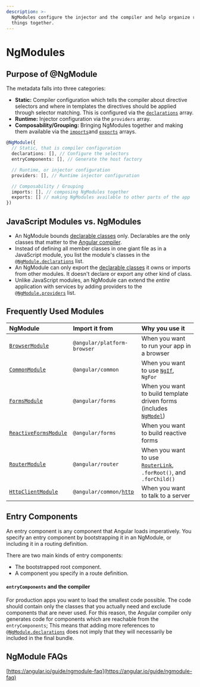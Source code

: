 ```yaml
---
description: >-
  NgModules configure the injector and the compiler and help organize related
  things together.
---
```


# NgModules

## Purpose of @NgModule

The metadata falls into three categories:

* **Static:** Compiler configuration which tells the compiler about directive selectors and where in templates the directives should be applied through selector matching. This is configured via the [`declarations`](https://angular.io/api/core/NgModule#declarations) array.
* **Runtime:** Injector configuration via the `providers` array.
* **Composability/Grouping:** Bringing NgModules together and making them available via the [`imports`](https://angular.io/api/core/NgModule#imports)and [`exports`](https://angular.io/api/core/NgModule#exports) arrays.

```typescript
@NgModule({
  // Static, that is compiler configuration
  declarations: [], // Configure the selectors
  entryComponents: [], // Generate the host factory

  // Runtime, or injector configuration
  providers: [], // Runtime injector configuration

  // Composability / Grouping
  imports: [], // composing NgModules together
  exports: [] // making NgModules available to other parts of the app
})
```

##   JavaScript Modules vs. NgModules

* An NgModule bounds [declarable classes](https://angular.io/guide/ngmodule-faq#q-declarable) only. Declarables are the only classes that matter to the [Angular compiler](https://angular.io/guide/ngmodule-faq#q-angular-compiler).
* Instead of defining all member classes in one giant file as in a JavaScript module, you list the module's classes in the `@`[`NgModule.declarations`](https://angular.io/api/core/NgModule#declarations) list.
* An NgModule can only export the [declarable classes](https://angular.io/guide/ngmodule-faq#q-declarable) it owns or imports from other modules. It doesn't declare or export any other kind of class.
* Unlike JavaScript modules, an NgModule can extend the _entire_ application with services by adding providers to the `@`[`NgModule.providers`](https://angular.io/api/core/NgModule#providers) list.

##  Frequently Used Modules

| NgModule | Import it from | Why you use it |
| :--- | :--- | :--- |
| [`BrowserModule`](https://angular.io/api/platform-browser/BrowserModule) | `@angular/platform-browser` | When you want to run your app in a browser |
| [`CommonModule`](https://angular.io/api/common/CommonModule) | `@angular/common` | When you want to use [`NgIf`](https://angular.io/api/common/NgIf), `NgFor` |
| [`FormsModule`](https://angular.io/api/forms/FormsModule) | `@angular/forms` | When you want to build template driven forms \(includes [`NgModel`](https://angular.io/api/forms/NgModel)\) |
| [`ReactiveFormsModule`](https://angular.io/api/forms/ReactiveFormsModule) | `@angular/forms` | When you want to build reactive forms |
| [`RouterModule`](https://angular.io/api/router/RouterModule) | `@angular/router` | When you want to use [`RouterLink`](https://angular.io/api/router/RouterLink), `.forRoot()`, and `.forChild()` |
| [`HttpClientModule`](https://angular.io/api/common/http/HttpClientModule) | `@angular/common/`[`http`](https://angular.io/api/common/http) | When you want to talk to a server |

## Entry Components

 An entry component is any component that Angular loads imperatively.  You specify an entry component by bootstrapping it in an NgModule, or including it in a routing definition.

There are two main kinds of entry components:

* The bootstrapped root component.
* A component you specify in a route definition.

#### `entryComponents` and the compiler <a id="entrycomponents-and-the-compiler"></a>

 For production apps you want to load the smallest code possible. The code should contain only the classes that you actually need and exclude components that are never used. For this reason, the Angular compiler only generates code for components which are reachable from the `entryComponents`; This means that adding more references to `@`[`NgModule.declarations`](https://angular.io/api/core/NgModule#declarations) does not imply that they will necessarily be included in the final bundle.

##  NgModule FAQs

[https://angular.io/guide/ngmodule-faq](https://angular.io/guide/ngmodule-faq)

